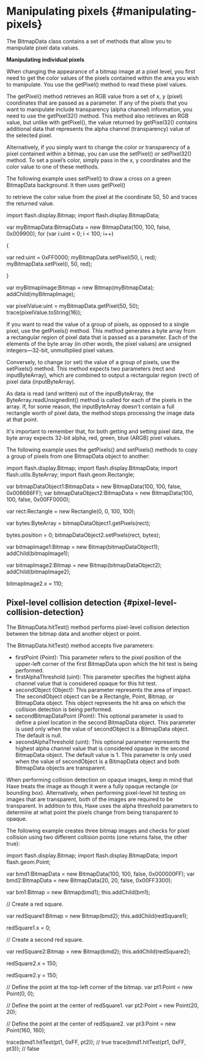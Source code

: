 # Manipulating pixels {#manipulating-pixels}

The BitmapData class contains a set of methods that allow you to manipulate pixel data values.

**Manipulating individual pixels**

When changing the appearance of a bitmap image at a pixel level, you first need to get the color values of the pixels contained within the area you wish to manipulate. You use the getPixel() method to read these pixel values.

The getPixel() method retrieves an RGB value from a set of x, y (pixel) coordinates that are passed as a parameter. If any of the pixels that you want to manipulate include transparency (alpha channel) information, you need to use the getPixel32() method. This method also retrieves an RGB value, but unlike with getPixel(), the value returned by getPixel32() contains additional data that represents the alpha channel (transparency) value of the selected pixel.

Alternatively, if you simply want to change the color or transparency of a pixel contained within a bitmap, you can use the setPixel() or setPixel32() method. To set a pixel’s color, simply pass in the x, y coordinates and the color value to one of these methods.

The following example uses setPixel() to draw a cross on a green BitmapData background. It then uses getPixel()

to retrieve the color value from the pixel at the coordinate 50, 50 and traces the returned value.

import flash.display.Bitmap; import flash.display.BitmapData;

var myBitmapData:BitmapData = new BitmapData(100, 100, false, 0x009900); for (var i:uint = 0; i &lt; 100; i++)

{

var red:uint = 0xFF0000; myBitmapData.setPixel(50, i, red); myBitmapData.setPixel(i, 50, red);

}

var myBitmapImage:Bitmap = new Bitmap(myBitmapData); addChild(myBitmapImage);

var pixelValue:uint = myBitmapData.getPixel(50, 50); trace(pixelValue.toString(16));

If you want to read the value of a group of pixels, as opposed to a single pixel, use the getPixels() method. This method generates a byte array from a rectangular region of pixel data that is passed as a parameter. Each of the elements of the byte array (in other words, the pixel values) are unsigned integers—32-bit, unmultiplied pixel values.

Conversely, to change (or set) the value of a group of pixels, use the setPixels() method. This method expects two parameters (rect and inputByteArray), which are combined to output a rectangular region (rect) of pixel data (inputByteArray).

As data is read (and written) out of the inputByteArray, the ByteArray.readUnsignedInt() method is called for each of the pixels in the array. If, for some reason, the inputByteArray doesn&#039;t contain a full rectangle worth of pixel data, the method stops processing the image data at that point.

It&#039;s important to remember that, for both getting and setting pixel data, the byte array expects 32-bit alpha, red, green, blue (ARGB) pixel values.

The following example uses the getPixels() and setPixels() methods to copy a group of pixels from one BitmapData object to another:

import flash.display.Bitmap; import flash.display.BitmapData; import flash.utils.ByteArray; import flash.geom.Rectangle;

var bitmapDataObject1:BitmapData = new BitmapData(100, 100, false, 0x006666FF); var bitmapDataObject2:BitmapData = new BitmapData(100, 100, false, 0x00FF0000);

var rect:Rectangle = new Rectangle(0, 0, 100, 100);

var bytes:ByteArray = bitmapDataObject1.getPixels(rect);

bytes.position = 0; bitmapDataObject2.setPixels(rect, bytes);

var bitmapImage1:Bitmap = new Bitmap(bitmapDataObject1); addChild(bitmapImage1);

var bitmapImage2:Bitmap = new Bitmap(bitmapDataObject2); addChild(bitmapImage2);

bitmapImage2.x = 110;

## Pixel-level collision detection {#pixel-level-collision-detection}

The BitmapData.hitTest() method performs pixel-level collision detection between the bitmap data and another object or point.

The BitmapData.hitTest() method accepts five parameters:

*   firstPoint (Point): This parameter refers to the pixel position of the upper-left corner of the first BitmapData upon which the hit test is being performed.
*   firstAlphaThreshold (uint): This parameter specifies the highest alpha channel value that is considered opaque for this hit test.
*   secondObject (Object): This parameter represents the area of impact. The secondObject object can be a Rectangle, Point, Bitmap, or BitmapData object. This object represents the hit area on which the collision detection is being performed.
*   secondBitmapDataPoint (Point): This optional parameter is used to define a pixel location in the second BitmapData object. This parameter is used only when the value of secondObject is a BitmapData object. The default is null.
*   secondAlphaThreshold (uint): This optional parameter represents the highest alpha channel value that is considered opaque in the second BitmapData object. The default value is 1\. This parameter is only used when the value of secondObject is a BitmapData object and both BitmapData objects are transparent.

When performing collision detection on opaque images, keep in mind that Haxe treats the image as though it were a fully opaque rectangle (or bounding box). Alternatively, when performing pixel-level hit testing on images that are transparent, both of the images are required to be transparent. In addition to this, Haxe uses the alpha threshold parameters to determine at what point the pixels change from being transparent to opaque.

The following example creates three bitmap images and checks for pixel collision using two different collision points (one returns false, the other true):

import flash.display.Bitmap; import flash.display.BitmapData; import flash.geom.Point;

var bmd1:BitmapData = new BitmapData(100, 100, false, 0x000000FF); var bmd2:BitmapData = new BitmapData(20, 20, false, 0x00FF3300);

var bm1:Bitmap = new Bitmap(bmd1); this.addChild(bm1);

// Create a red square.

var redSquare1:Bitmap = new Bitmap(bmd2); this.addChild(redSquare1);

redSquare1.x = 0;

// Create a second red square.

var redSquare2:Bitmap = new Bitmap(bmd2); this.addChild(redSquare2);

redSquare2.x = 150;

redSquare2.y = 150;

// Define the point at the top-left corner of the bitmap. var pt1:Point = new Point(0, 0);

// Define the point at the center of redSquare1\. var pt2:Point = new Point(20, 20);

// Define the point at the center of redSquare2\. var pt3:Point = new Point(160, 160);

trace(bmd1.hitTest(pt1, 0xFF, pt2)); // true trace(bmd1.hitTest(pt1, 0xFF, pt3)); // false
